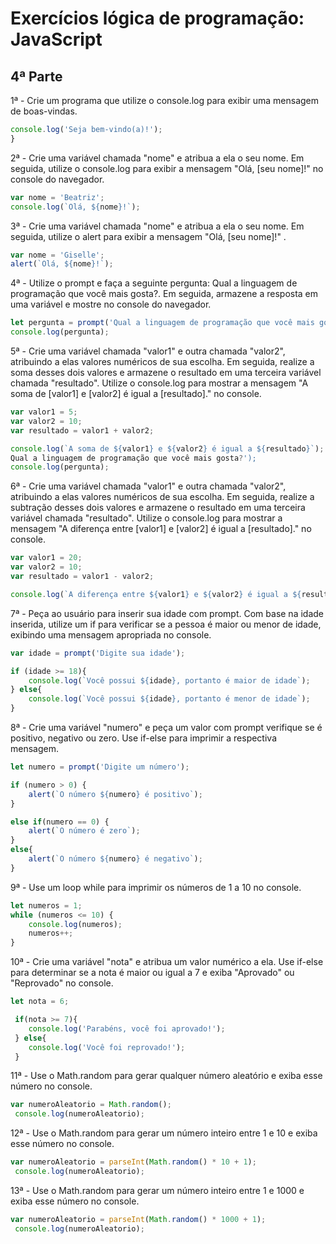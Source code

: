 <h1>Exercícios lógica de programação: JavaScript</h1>

<h2>4ª Parte</h2>

1ª - Crie um programa que utilize o console.log para exibir uma mensagem de boas-vindas.

```javascript
console.log('Seja bem-vindo(a)!');
}
```
2ª - Crie uma variável chamada "nome" e atribua a ela o seu nome. Em seguida, utilize o console.log para exibir a mensagem "Olá, [seu nome]!" no console do navegador.

```javascript
var nome = 'Beatriz';
console.log(`Olá, ${nome}!`);
```

3ª - Crie uma variável chamada "nome" e atribua a ela o seu nome. Em seguida, utilize o alert para exibir a mensagem "Olá, [seu nome]!" .

```javascript
var nome = 'Giselle';
alert(`Olá, ${nome}!`);
```

4ª - Utilize o prompt e faça a seguinte pergunta: Qual a linguagem de programação que você mais gosta?. Em seguida, armazene a resposta em uma variável e mostre no console do navegador.

```javascript
let pergunta = prompt('Qual a linguagem de programação que você mais gosta?');
console.log(pergunta);
```

5ª - Crie uma variável chamada "valor1" e outra chamada "valor2", atribuindo a elas valores numéricos de sua escolha. Em seguida, realize a soma desses dois valores e armazene o resultado em uma terceira variável chamada "resultado". Utilize o console.log para mostrar a mensagem "A soma de [valor1] e [valor2] é igual a [resultado]." no console.

```javascript
var valor1 = 5;
var valor2 = 10;
var resultado = valor1 + valor2;

console.log(`A soma de ${valor1} e ${valor2} é igual a ${resultado}`);
Qual a linguagem de programação que você mais gosta?');
console.log(pergunta);
```

6ª - Crie uma variável chamada "valor1" e outra chamada "valor2", atribuindo a elas valores numéricos de sua escolha. Em seguida, realize a subtração desses dois valores e armazene o resultado em uma terceira variável chamada "resultado". Utilize o console.log para mostrar a mensagem "A diferença entre [valor1] e [valor2] é igual a [resultado]." no console.

```javascript
var valor1 = 20;
var valor2 = 10;
var resultado = valor1 - valor2;

console.log(`A diferença entre ${valor1} e ${valor2} é igual a ${resultado}.`);
```

7ª - Peça ao usuário para inserir sua idade com prompt. Com base na idade inserida, utilize um if para verificar se a pessoa é maior ou menor de idade, exibindo uma mensagem apropriada no console.

```javascript
var idade = prompt('Digite sua idade');

if (idade >= 18){
    console.log(`Você possui ${idade}, portanto é maior de idade`);
} else{
    console.log(`Você possui ${idade}, portanto é menor de idade`);
}
```

8ª - Crie uma variável "numero" e peça um valor com prompt verifique se é positivo, negativo ou zero. Use if-else para imprimir a respectiva mensagem.

```javascript
let numero = prompt('Digite um número');

if (numero > 0) {
    alert(`O número ${numero} é positivo`);
}

else if(numero == 0) {
    alert(`O número é zero`);
}
else{
    alert(`O número ${numero} é negativo`);
}
```

9ª - Use um loop while para imprimir os números de 1 a 10 no console.

```javascript
let numeros = 1;
while (numeros <= 10) {
    console.log(numeros);
    numeros++;
}
```

10ª - Crie uma variável "nota" e atribua um valor numérico a ela. Use if-else para determinar se a nota é maior ou igual a 7 e exiba "Aprovado" ou "Reprovado" no console.

```javascript
let nota = 6;

 if(nota >= 7){
    console.log('Parabéns, você foi aprovado!');
 } else{
    console.log('Você foi reprovado!');
 }
```

11ª - Use o Math.random para gerar qualquer número aleatório e exiba esse número no console.

```javascript
var numeroAleatorio = Math.random();
 console.log(numeroAleatorio);
```
12ª - Use o Math.random para gerar um número inteiro entre 1 e 10 e exiba esse número no console.

```javascript
var numeroAleatorio = parseInt(Math.random() * 10 + 1);
 console.log(numeroAleatorio);

```
13ª - Use o Math.random para gerar um número inteiro entre 1 e 1000 e exiba esse número no console.

```javascript
var numeroAleatorio = parseInt(Math.random() * 1000 + 1);
 console.log(numeroAleatorio);
```
